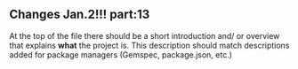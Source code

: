 ## Changes Jan.2!!! part:13

At the top of the file there should be a short introduction and/ or overview that explains **what** the project is. This description should match descriptions added for package managers (Gemspec, package.json, etc.)
